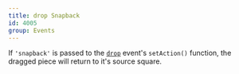 ```yaml
---
title: drop Snapback
id: 4005
group: Events
---
```


If <code class="js string">'snapback'</code> is passed to the <a href="{{ '/docs/#event:drop' | url }}"><code class="js plain">drop</code></a> event's <code class="js plain">setAction()</code> function, the dragged piece will return to it's source square.
